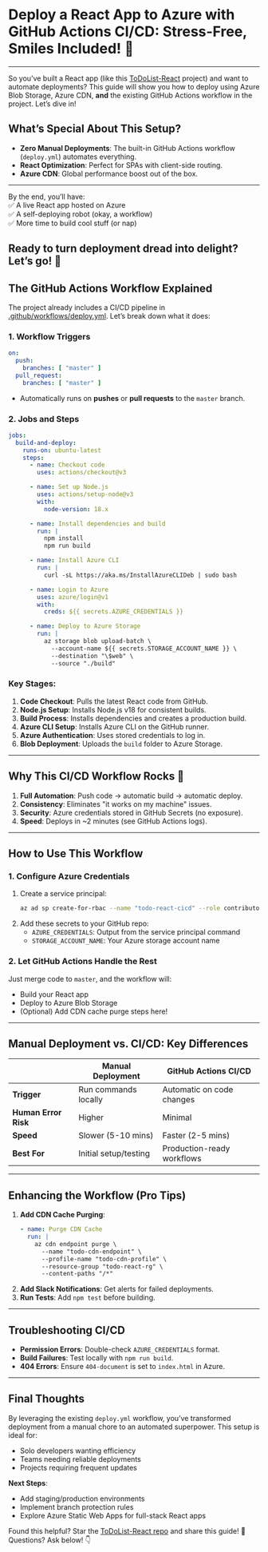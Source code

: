 # Deploy a React App to Azure with GitHub Actions CI/CD: Stress-Free, Smiles Included! 🚀
---

So you’ve built a React app (like this [ToDoList-React](https://github.com/cmguedmini/ToDoList-React.git) project) and want to automate deployments? This guide will show you how to deploy using Azure Blob Storage, Azure CDN, **and** the existing GitHub Actions workflow in the project. Let’s dive in!

## **What’s Special About This Setup?**
- **Zero Manual Deployments**: The built-in GitHub Actions workflow (`deploy.yml`) automates everything.
- **React Optimization**: Perfect for SPAs with client-side routing.
- **Azure CDN**: Global performance boost out of the box.

---
By the end, you’ll have:  
✅ A live React app hosted on Azure  
✅ A self-deploying robot (okay, a workflow)  
✅ More time to build cool stuff (or nap)  

Ready to turn deployment dread into delight? Let’s go! 🎈  
---

## **The GitHub Actions Workflow Explained**
The project already includes a CI/CD pipeline in [.github/workflows/deploy.yml](https://github.com/cmguedmini/ToDoList-React/blob/master/.github/workflows/deploy.yml). Let’s break down what it does:

### **1. Workflow Triggers**
```yaml
on:
  push:
    branches: [ "master" ]
  pull_request:
    branches: [ "master" ]
```
- Automatically runs on **pushes** or **pull requests** to the `master` branch.

### **2. Jobs and Steps**
```yaml
jobs:
  build-and-deploy:
    runs-on: ubuntu-latest
    steps:
      - name: Checkout code
        uses: actions/checkout@v3

      - name: Set up Node.js
        uses: actions/setup-node@v3
        with:
          node-version: 18.x

      - name: Install dependencies and build
        run: |
          npm install
          npm run build

      - name: Install Azure CLI
        run: |
          curl -sL https://aka.ms/InstallAzureCLIDeb | sudo bash

      - name: Login to Azure
        uses: azure/login@v1
        with:
          creds: ${{ secrets.AZURE_CREDENTIALS }}

      - name: Deploy to Azure Storage
        run: |
          az storage blob upload-batch \
            --account-name ${{ secrets.STORAGE_ACCOUNT_NAME }} \
            --destination "\$web" \
            --source "./build"
```

### **Key Stages:**
1. **Code Checkout**: Pulls the latest React code from GitHub.
2. **Node.js Setup**: Installs Node.js v18 for consistent builds.
3. **Build Process**: Installs dependencies and creates a production build.
4. **Azure CLI Setup**: Installs Azure CLI on the GitHub runner.
5. **Azure Authentication**: Uses stored credentials to log in.
6. **Blob Deployment**: Uploads the `build` folder to Azure Storage.

---

## **Why This CI/CD Workflow Rocks 🎸**
1. **Full Automation**: Push code → automatic build → automatic deploy.
2. **Consistency**: Eliminates "it works on my machine" issues.
3. **Security**: Azure credentials stored in GitHub Secrets (no exposure).
4. **Speed**: Deploys in ~2 minutes (see GitHub Actions logs).

---

## **How to Use This Workflow**
### **1. Configure Azure Credentials**
1. Create a service principal:
   ```bash
   az ad sp create-for-rbac --name "todo-react-cicd" --role contributor
   ```
2. Add these secrets to your GitHub repo:
   - `AZURE_CREDENTIALS`: Output from the service principal command
   - `STORAGE_ACCOUNT_NAME`: Your Azure storage account name

### **2. Let GitHub Actions Handle the Rest**
Just merge code to `master`, and the workflow will:
- Build your React app
- Deploy to Azure Blob Storage
- (Optional) Add CDN cache purge steps here!

---

## **Manual Deployment vs. CI/CD: Key Differences**
|                          | Manual Deployment           | GitHub Actions CI/CD       |
|--------------------------|-----------------------------|----------------------------|
| **Trigger**              | Run commands locally        | Automatic on code changes  |
| **Human Error Risk**     | Higher                      | Minimal                    |
| **Speed**                | Slower (5-10 mins)          | Faster (2-5 mins)          |
| **Best For**             | Initial setup/testing       | Production-ready workflows |

---

## **Enhancing the Workflow (Pro Tips)**
1. **Add CDN Cache Purging**:
   ```yaml
   - name: Purge CDN Cache
     run: |
       az cdn endpoint purge \
         --name "todo-cdn-endpoint" \
         --profile-name "todo-cdn-profile" \
         --resource-group "todo-react-rg" \
         --content-paths "/*"
   ```
2. **Add Slack Notifications**: Get alerts for failed deployments.
3. **Run Tests**: Add `npm test` before building.

---

## **Troubleshooting CI/CD**
- **Permission Errors**: Double-check `AZURE_CREDENTIALS` format.
- **Build Failures**: Test locally with `npm run build`.
- **404 Errors**: Ensure `404-document` is set to `index.html` in Azure.

---

## **Final Thoughts**
By leveraging the existing `deploy.yml` workflow, you’ve transformed deployment from a manual chore to an automated superpower. This setup is ideal for:
- Solo developers wanting efficiency
- Teams needing reliable deployments
- Projects requiring frequent updates

**Next Steps**:
- Add staging/production environments
- Implement branch protection rules
- Explore Azure Static Web Apps for full-stack React apps

Found this helpful? Star the [ToDoList-React repo](https://github.com/cmguedmini/ToDoList-React.git) and share this guide! 🌟  
Questions? Ask below! 👇  
``` 

